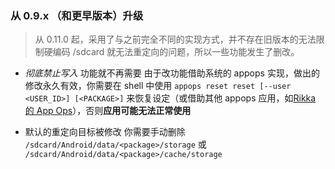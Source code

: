 ### 从 0.9.x （和更早版本）升级

> 从 0.11.0 起，采用了与之前完全不同的实现方式，并不存在旧版本的无法限制硬编码 /sdcard 就无法重定向的问题，所以一些功能发生了删改。

*  _彻底禁止写入_ 功能就不再需要
   由于改功能借助系统的 appops 实现，做出的修改永久有效，你需要在 shell 中使用 `appops reset reset [--user <USER_ID>] [<PACKAGE>]` 来恢复设定（或借助其他 appops 应用，如[Rikka 的 App Ops](https://play.google.com/store/apps/details?id=rikka.appops)），否则**应用可能无法正常使用**

* 默认的重定向目标被修改
  你需要手动删除 `/sdcard/Android/data/<package>/storage` 或 `/sdcard/Android/data/<package>/cache/storage`